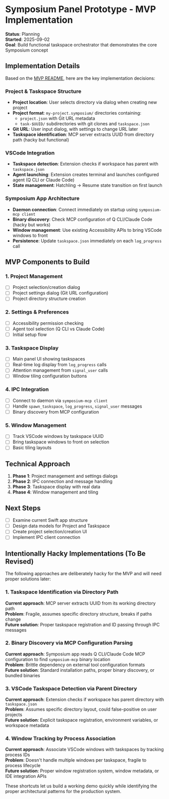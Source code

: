 # Symposium Panel Prototype - MVP Implementation

**Status**: Planning  
**Started**: 2025-09-02  
**Goal**: Build functional taskspace orchestrator that demonstrates the core Symposium concept

## Implementation Details

Based on the [MVP README](./README.md), here are the key implementation decisions:

### Project & Taskspace Structure
- **Project location**: User selects directory via dialog when creating new project
- **Project format**: `my-project.symposium/` directories containing:
  - `project.json` with Git URL metadata
  - `task-$UUID/` subdirectories with git clones and `taskspace.json`
- **Git URL**: User input dialog, with settings to change URL later
- **Taskspace identification**: MCP server extracts UUID from directory path (hacky but functional)

### VSCode Integration  
- **Taskspace detection**: Extension checks if workspace has parent with `taskspace.json`
- **Agent launching**: Extension creates terminal and launches configured agent (Q CLI or Claude Code)
- **State management**: Hatchling → Resume state transition on first launch

### Symposium App Architecture
- **Daemon connection**: Connect immediately on startup using `symposium-mcp client`
- **Binary discovery**: Check MCP configuration of Q CLI/Claude Code (hacky but works)
- **Window management**: Use existing Accessibility APIs to bring VSCode windows to front
- **Persistence**: Update `taskspace.json` immediately on each `log_progress` call

## MVP Components to Build

### 1. Project Management
- [ ] Project selection/creation dialog
- [ ] Project settings dialog (Git URL configuration)
- [ ] Project directory structure creation

### 2. Settings & Preferences
- [ ] Accessibility permission checking
- [ ] Agent tool selection (Q CLI vs Claude Code)
- [ ] Initial setup flow

### 3. Taskspace Display
- [ ] Main panel UI showing taskspaces
- [ ] Real-time log display from `log_progress` calls
- [ ] Attention management from `signal_user` calls
- [ ] Window tiling configuration buttons

### 4. IPC Integration
- [ ] Connect to daemon via `symposium-mcp client`
- [ ] Handle `spawn_taskspace`, `log_progress`, `signal_user` messages
- [ ] Binary discovery from MCP configuration

### 5. Window Management
- [ ] Track VSCode windows by taskspace UUID
- [ ] Bring taskspace windows to front on selection
- [ ] Basic tiling layouts

## Technical Approach

1. **Phase 1**: Project management and settings dialogs
2. **Phase 2**: IPC connection and message handling  
3. **Phase 3**: Taskspace display with real data
4. **Phase 4**: Window management and tiling

## Next Steps

- [ ] Examine current Swift app structure
- [ ] Design data models for Project and Taskspace
- [ ] Create project selection/creation UI
- [ ] Implement IPC client connection

## Intentionally Hacky Implementations (To Be Revised)

The following approaches are deliberately hacky for the MVP and will need proper solutions later:

### 1. Taskspace Identification via Directory Path
**Current approach**: MCP server extracts UUID from its working directory path  
**Problem**: Fragile, assumes specific directory structure, breaks if paths change  
**Future solution**: Proper taskspace registration and ID passing through IPC messages

### 2. Binary Discovery via MCP Configuration Parsing  
**Current approach**: Symposium app reads Q CLI/Claude Code MCP configuration to find `symposium-mcp` binary location  
**Problem**: Brittle dependency on external tool configuration formats  
**Future solution**: Standard installation paths, proper binary discovery, or bundled binaries

### 3. VSCode Taskspace Detection via Parent Directory
**Current approach**: Extension checks if workspace has parent directory with `taskspace.json`  
**Problem**: Assumes specific directory layout, could false-positive on user projects  
**Future solution**: Explicit taskspace registration, environment variables, or workspace metadata

### 4. Window Tracking by Process Association
**Current approach**: Associate VSCode windows with taskspaces by tracking process IDs  
**Problem**: Doesn't handle multiple windows per taskspace, fragile to process lifecycle  
**Future solution**: Proper window registration system, window metadata, or IDE integration APIs

These shortcuts let us build a working demo quickly while identifying the proper architectural patterns for the production system.
